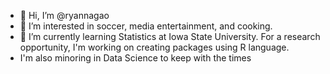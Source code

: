 - 👋 Hi, I’m @ryannagao
- 👀 I’m interested in soccer, media entertainment, and cooking.
- 🌱 I’m currently learning Statistics at Iowa State University. For a research opportunity, I'm working on creating packages using R language.
- I'm also minoring in Data Science to keep with the times
<!---
ryannagao/ryannagao is a ✨ special ✨ repository because its `README.md` (this file) appears on your GitHub profile.
You can click the Preview link to take a look at your changes.
--->
